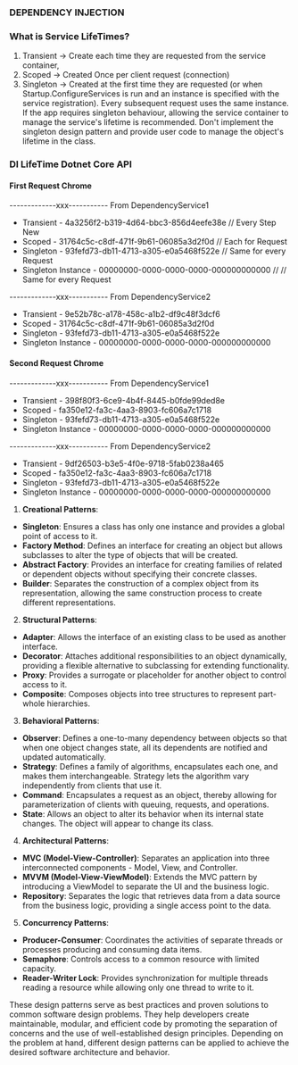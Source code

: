 


### DEPENDENCY INJECTION
### What is Service LifeTimes?
1. Transient -> Create each time they are requested from the service container,
2. Scoped -> Created Once per client request (connection)
3. Singleton -> Created at the first time they are requested (or when Startup.ConfigureServices is run and an instance is specified with the service registration). Every subsequent request uses the same instance. If the app requires singleton behaviour, allowing the service container to manage the service's lifetime is recommended. Don't implement the singleton design pattern and provide user code to manage the object's lifetime in the class.
### DI LifeTime Dotnet Core API
#### First Request Chrome
-------------xxx-----------
From DependencyService1
- Transient - 4a3256f2-b319-4d64-bbc3-856d4eefe38e // Every Step New
- Scoped - 31764c5c-c8df-471f-9b61-06085a3d2f0d // Each for Request
- Singleton - 93fefd73-db11-4713-a305-e0a5468f522e // Same for every Request
- Singleton Instance - 00000000-0000-0000-0000-000000000000 // // Same for every Request

-------------xxx-----------
From DependencyService2
- Transient - 9e52b78c-a178-458c-a1b2-df9c48f3dcf6
- Scoped - 31764c5c-c8df-471f-9b61-06085a3d2f0d
- Singleton - 93fefd73-db11-4713-a305-e0a5468f522e
- Singleton Instance - 00000000-0000-0000-0000-000000000000

#### Second Request Chrome
-------------xxx-----------
From DependencyService1
- Transient - 398f80f3-6ce9-4b4f-8445-b0fde99ded8e
- Scoped - fa350e12-fa3c-4aa3-8903-fc606a7c1718
- Singleton - 93fefd73-db11-4713-a305-e0a5468f522e
- Singleton Instance - 00000000-0000-0000-0000-000000000000

-------------xxx-----------
From DependencyService2
- Transient - 9df26503-b3e5-4f0e-9718-5fab0238a465
- Scoped - fa350e12-fa3c-4aa3-8903-fc606a7c1718
- Singleton - 93fefd73-db11-4713-a305-e0a5468f522e
- Singleton Instance - 00000000-0000-0000-0000-000000000000




















1. **Creational Patterns**:
- **Singleton**: Ensures a class has only one instance and provides a global point of access to it.
- **Factory Method**: Defines an interface for creating an object but allows subclasses to alter the type of objects that will be created.
- **Abstract Factory**: Provides an interface for creating families of related or dependent objects without specifying their concrete classes.
- **Builder**: Separates the construction of a complex object from its representation, allowing the same construction process to create different representations.

2. **Structural Patterns**:
- **Adapter**: Allows the interface of an existing class to be used as another interface.
- **Decorator**: Attaches additional responsibilities to an object dynamically, providing a flexible alternative to subclassing for extending functionality.
- **Proxy**: Provides a surrogate or placeholder for another object to control access to it.
- **Composite**: Composes objects into tree structures to represent part-whole hierarchies.

3. **Behavioral Patterns**:
- **Observer**: Defines a one-to-many dependency between objects so that when one object changes state, all its dependents are notified and updated automatically.
- **Strategy**: Defines a family of algorithms, encapsulates each one, and makes them interchangeable. Strategy lets the algorithm vary independently from clients that use it.
- **Command**: Encapsulates a request as an object, thereby allowing for parameterization of clients with queuing, requests, and operations.
- **State**: Allows an object to alter its behavior when its internal state changes. The object will appear to change its class.

4. **Architectural Patterns**:
- **MVC (Model-View-Controller)**: Separates an application into three interconnected components - Model, View, and Controller.
- **MVVM (Model-View-ViewModel)**: Extends the MVC pattern by introducing a ViewModel to separate the UI and the business logic.
- **Repository**: Separates the logic that retrieves data from a data source from the business logic, providing a single access point to the data.

5. **Concurrency Patterns**:
- **Producer-Consumer**: Coordinates the activities of separate threads or processes producing and consuming data items.
- **Semaphore**: Controls access to a common resource with limited capacity.
- **Reader-Writer Lock**: Provides synchronization for multiple threads reading a resource while allowing only one thread to write to it.

These design patterns serve as best practices and proven solutions to common software design problems. They help developers create maintainable, modular, and efficient code by promoting the separation of concerns and the use of well-established design principles. Depending on the problem at hand, different design patterns can be applied to achieve the desired software architecture and behavior.